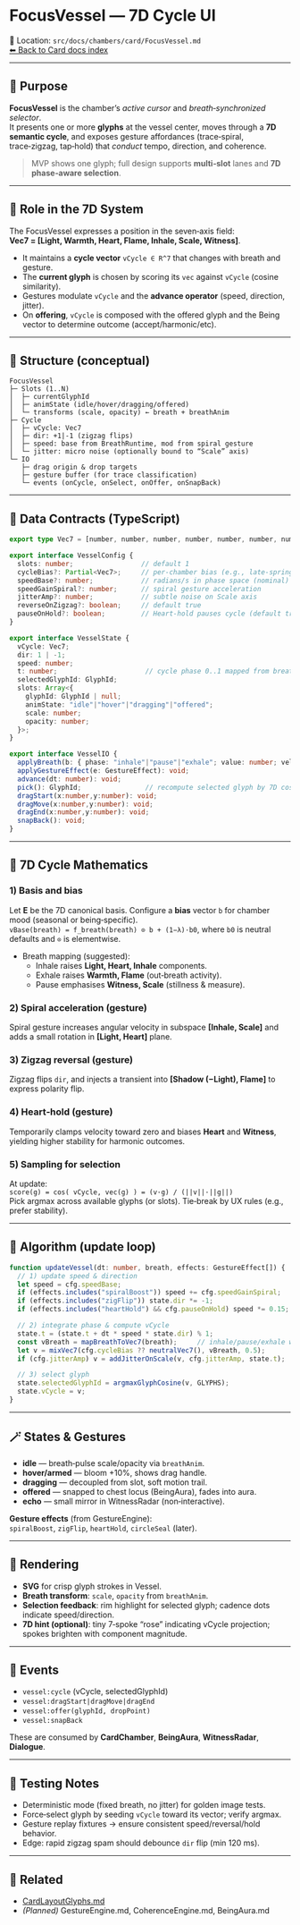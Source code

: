 # FocusVessel — 7D Cycle UI

📍 Location: `src/docs/chambers/card/FocusVessel.md`  
[⬅ Back to Card docs index](./README.md)

---

## 🎯 Purpose
**FocusVessel** is the chamber’s *active cursor* and *breath‑synchronized selector*.  
It presents one or more **glyphs** at the vessel center, moves through a **7D semantic cycle**, and exposes gesture affordances (trace‑spiral, trace‑zigzag, tap‑hold) that *conduct* tempo, direction, and coherence.

> MVP shows one glyph; full design supports **multi‑slot** lanes and **7D phase‑aware selection**.

---

## 🧠 Role in the 7D System
The FocusVessel expresses a position in the seven‑axis field:  
**Vec7 = [Light, Warmth, Heart, Flame, Inhale, Scale, Witness]**.

- It maintains a **cycle vector** `vCycle ∈ R^7` that changes with breath and gesture.  
- The **current glyph** is chosen by scoring its `vec` against `vCycle` (cosine similarity).  
- Gestures modulate `vCycle` and the **advance operator** (speed, direction, jitter).  
- On **offering**, `vCycle` is composed with the offered glyph and the Being vector to determine outcome (accept/harmonic/etc).

---

## 🧩 Structure (conceptual)

```
FocusVessel
├─ Slots (1..N)
│  ├─ currentGlyphId
│  ├─ animState (idle/hover/dragging/offered)
│  └─ transforms (scale, opacity) ← breath + breathAnim
├─ Cycle
│  ├─ vCycle: Vec7
│  ├─ dir: +1|-1 (zigzag flips)
│  ├─ speed: base from BreathRuntime, mod from spiral gesture
│  └─ jitter: micro noise (optionally bound to “Scale” axis)
└─ IO
   ├─ drag origin & drop targets
   ├─ gesture buffer (for trace classification)
   └─ events (onCycle, onSelect, onOffer, onSnapBack)
```

---

## 🔢 Data Contracts (TypeScript)

```ts
export type Vec7 = [number, number, number, number, number, number, number];

export interface VesselConfig {
  slots: number;                 // default 1
  cycleBias?: Partial<Vec7>;     // per-chamber bias (e.g., late-spring)
  speedBase?: number;            // radians/s in phase space (nominal)
  speedGainSpiral?: number;      // spiral gesture acceleration
  jitterAmp?: number;            // subtle noise on Scale axis
  reverseOnZigzag?: boolean;     // default true
  pauseOnHold?: boolean;         // Heart-hold pauses cycle (default true)
}

export interface VesselState {
  vCycle: Vec7;
  dir: 1 | -1;
  speed: number;
  t: number;                      // cycle phase 0..1 mapped from breath phase
  selectedGlyphId: GlyphId;
  slots: Array<{
    glyphId: GlyphId | null;
    animState: "idle"|"hover"|"dragging"|"offered";
    scale: number;
    opacity: number;
  }>;
}

export interface VesselIO {
  applyBreath(b: { phase: "inhale"|"pause"|"exhale"; value: number; velocity: number }): void;
  applyGestureEffect(e: GestureEffect): void;
  advance(dt: number): void;
  pick(): GlyphId;                // recompute selected glyph by 7D cosine
  dragStart(x:number,y:number): void;
  dragMove(x:number,y:number): void;
  dragEnd(x:number,y:number): void;
  snapBack(): void;
}
```

---

## 🧭 7D Cycle Mathematics

### 1) Basis and bias
Let **E** be the 7D canonical basis. Configure a **bias** vector `b` for chamber mood (seasonal or being‑specific).  
`vBase(breath) = f_breath(breath) ⊙ b + (1−λ)·b0`, where `b0` is neutral defaults and `⊙` is elementwise.

- Breath mapping (suggested):  
  - Inhale raises **Light, Heart, Inhale** components.  
  - Exhale raises **Warmth, Flame** (out‑breath activity).  
  - Pause emphasises **Witness, Scale** (stillness & measure).

### 2) Spiral acceleration (gesture)
Spiral gesture increases angular velocity in subspace **[Inhale, Scale]** and adds a small rotation in **[Light, Heart]** plane.

### 3) Zigzag reversal (gesture)
Zigzag flips `dir`, and injects a transient into **[Shadow (−Light), Flame]** to express polarity flip.

### 4) Heart‑hold (gesture)
Temporarily clamps velocity toward zero and biases **Heart** and **Witness**, yielding higher stability for harmonic outcomes.

### 5) Sampling for selection
At update:  
`score(g) = cos( vCycle, vec(g) ) = (v·g) / (||v||·||g||)`  
Pick argmax across available glyphs (or slots). Tie‑break by UX rules (e.g., prefer stability).

---

## 🧪 Algorithm (update loop)

```ts
function updateVessel(dt: number, breath, effects: GestureEffect[]) {
  // 1) update speed & direction
  let speed = cfg.speedBase;
  if (effects.includes("spiralBoost")) speed += cfg.speedGainSpiral;
  if (effects.includes("zigFlip")) state.dir *= -1;
  if (effects.includes("heartHold") && cfg.pauseOnHold) speed *= 0.15;

  // 2) integrate phase & compute vCycle
  state.t = (state.t + dt * speed * state.dir) % 1;
  const vBreath = mapBreathToVec7(breath);     // inhale/pause/exhale weights
  let v = mixVec7(cfg.cycleBias ?? neutralVec7(), vBreath, 0.5);
  if (cfg.jitterAmp) v = addJitterOnScale(v, cfg.jitterAmp, state.t);

  // 3) select glyph
  state.selectedGlyphId = argmaxGlyphCosine(v, GLYPHS);
  state.vCycle = v;
}
```

---

## 🪄 States & Gestures

- **idle** — breath‑pulse scale/opacity via `breathAnim`.  
- **hover/armed** — bloom +10%, shows drag handle.  
- **dragging** — decoupled from slot, soft motion trail.  
- **offered** — snapped to chest locus (BeingAura), fades into aura.  
- **echo** — small mirror in WitnessRadar (non‑interactive).

**Gesture effects** (from GestureEngine):  
`spiralBoost`, `zigFlip`, `heartHold`, `circleSeal` (later).

---

## 🎨 Rendering

- **SVG** for crisp glyph strokes in Vessel.  
- **Breath transform**: `scale`, `opacity` from `breathAnim`.  
- **Selection feedback**: rim highlight for selected glyph; cadence dots indicate speed/direction.  
- **7D hint (optional)**: tiny 7‑spoke “rose” indicating vCycle projection; spokes brighten with component magnitude.

---

## 📡 Events

- `vessel:cycle` (vCycle, selectedGlyphId)
- `vessel:dragStart|dragMove|dragEnd`
- `vessel:offer(glyphId, dropPoint)`
- `vessel:snapBack`

These are consumed by **CardChamber**, **BeingAura**, **WitnessRadar**, **Dialogue**.

---

## 🧰 Testing Notes

- Deterministic mode (fixed breath, no jitter) for golden image tests.  
- Force‑select glyph by seeding `vCycle` toward its vector; verify argmax.  
- Gesture replay fixtures → ensure consistent speed/reversal/hold behavior.  
- Edge: rapid zigzag spam should debounce `dir` flip (min 120 ms).

---

## 🔗 Related
- [CardLayoutGlyphs.md](./CardLayoutGlyphs.md)
- *(Planned)* GestureEngine.md, CoherenceEngine.md, BeingAura.md
